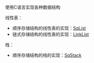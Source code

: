 使用C语言实现各种数据结构

线性表：

- 顺序存储结构的线性表的实现：[SqList](/SqList)
- 链式存储结构的线性表的实现：[LinkList](/LinkList)

栈：

- 顺序存储结构的栈的实现：[SqStack](/SqStack)

